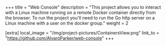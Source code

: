 +++
title = "Web Console"
description = "This project allows you to interact with a Linux machine running on a remote Docker container directly from the browser. To run the project you'll need to run the Go http server on a Linux machine with a user on the docker group."
weight = 2

[extra]
local_image = "/img/project-pictures/ContainersView.png"
link_to = "https://github.com/AlvaroParker/web-console"
+++
